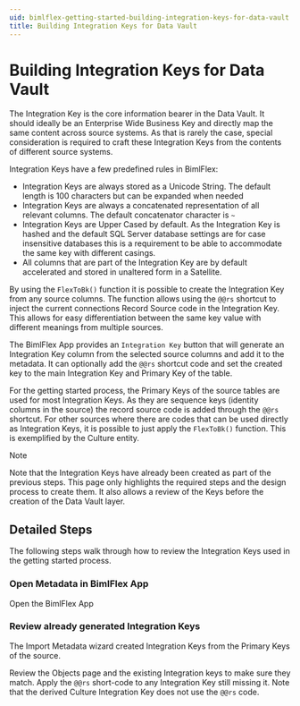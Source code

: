 ```yaml
---
uid: bimlflex-getting-started-building-integration-keys-for-data-vault
title: Building Integration Keys for Data Vault
---
```

# Building Integration Keys for Data Vault

The Integration Key is the core information bearer in the Data Vault. It should ideally be an Enterprise Wide Business Key and directly map the same content across source systems. As that is rarely the case, special consideration is required to craft these Integration Keys from the contents of different source systems.

Integration Keys have a few predefined rules in BimlFlex:

* Integration Keys are always stored as a Unicode String. The default length is 100 characters but can be expanded when needed
* Integration Keys are always a concatenated representation of all relevant columns. The default concatenator character is `~`
* Integration Keys are Upper Cased by default. As the Integration Key is hashed and the default SQL Server database settings are for case insensitive databases this is a requirement to be able to accommodate the same key with different casings.
* All columns that are part of the Integration Key are by default accelerated and stored in unaltered form in a Satellite.

By using the `FlexToBk()` function it is possible to create the Integration Key from any source columns. The function allows using the `@@rs` shortcut to inject the current connections Record Source code in the Integration Key. This allows for easy differentiation between the same key value with different meanings from multiple sources.

The BimlFlex App provides an `Integration Key` button that will generate an Integration Key column from the selected source columns and add it to the metadata. It can optionally add the `@@rs` shortcut code and set the created key to the main Integration Key and Primary Key of the table.

For the getting started process, the Primary Keys of the source tables are used for most Integration Keys. As they are sequence keys (identity columns in the source) the record source code is added through the `@@rs` shortcut. For other sources where there are codes that can be used directly as Integration Keys, it is possible to just apply the `FlexToBk()` function. This is exemplified by the Culture entity.

> [!NOTE]
> Note that the Integration Keys have already been created as part of the previous steps. This page only highlights the required steps and the design process to create them. It also allows a review of the Keys before the creation of the Data Vault layer.

## Detailed Steps

The following steps walk through how to review the Integration Keys used in the getting started process.

### Open Metadata in BimlFlex App

Open the BimlFlex App

### Review already generated Integration Keys

The Import Metadata wizard created Integration Keys from the Primary Keys of the source.

Review the Objects page and the existing Integration keys to make sure they match. Apply the `@@rs` short-code to any Integration Key still missing it. Note that the derived Culture Integration Key does not use the `@@rs` code.
